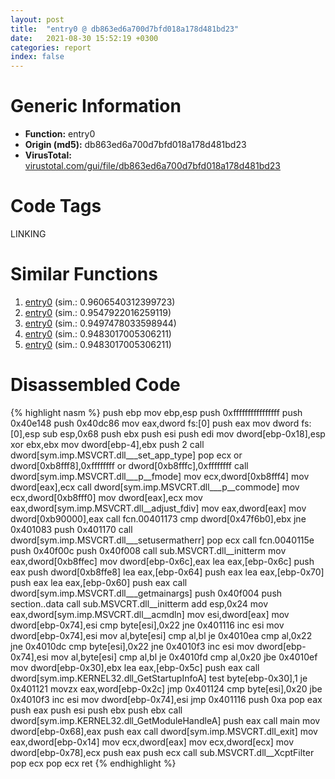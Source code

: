 ```yaml
---
layout: post
title:  "entry0 @ db863ed6a700d7bfd018a178d481bd23"
date:   2021-08-30 15:52:19 +0300
categories: report
index: false
---
```


# Generic Information
- **Function:** entry0
- **Origin (md5):** db863ed6a700d7bfd018a178d481bd23
- **VirusTotal:** [virustotal.com/gui/file/db863ed6a700d7bfd018a178d481bd23][virustotal_ref]

# Code Tags
<span class="tag" id="LINKING">LINKING</span>


# Similar Functions

1. [entry0][similar_1_ref] (sim.: 0.9606540312399723)
2. [entry0][similar_2_ref] (sim.: 0.9547922016259119)
3. [entry0][similar_3_ref] (sim.: 0.9497478033598944)
4. [entry0][similar_4_ref] (sim.: 0.9483017005306211)
5. [entry0][similar_5_ref] (sim.: 0.9483017005306211)


# Disassembled Code

{% highlight nasm %}
push ebp
mov ebp,esp
push 0xffffffffffffffff
push 0x40e148
push 0x40dc86
mov eax,dword fs:[0]
push eax
mov dword fs:[0],esp
sub esp,0x68
push ebx
push esi
push edi
mov dword[ebp-0x18],esp
xor ebx,ebx
mov dword[ebp-4],ebx
push 2
call dword[sym.imp.MSVCRT.dll___set_app_type]
pop ecx
or dword[0xb8fff8],0xffffffff
or dword[0xb8fffc],0xffffffff
call dword[sym.imp.MSVCRT.dll___p__fmode]
mov ecx,dword[0xb8fff4]
mov dword[eax],ecx
call dword[sym.imp.MSVCRT.dll___p__commode]
mov ecx,dword[0xb8fff0]
mov dword[eax],ecx
mov eax,dword[sym.imp.MSVCRT.dll__adjust_fdiv]
mov eax,dword[eax]
mov dword[0xb90000],eax
call fcn.00401173
cmp dword[0x47f6b0],ebx
jne 0x401083
push 0x401170
call dword[sym.imp.MSVCRT.dll___setusermatherr]
pop ecx
call fcn.0040115e
push 0x40f00c
push 0x40f008
call sub.MSVCRT.dll__initterm
mov eax,dword[0xb8ffec]
mov dword[ebp-0x6c],eax
lea eax,[ebp-0x6c]
push eax
push dword[0xb8ffe8]
lea eax,[ebp-0x64]
push eax
lea eax,[ebp-0x70]
push eax
lea eax,[ebp-0x60]
push eax
call dword[sym.imp.MSVCRT.dll___getmainargs]
push 0x40f004
push section..data
call sub.MSVCRT.dll__initterm
add esp,0x24
mov eax,dword[sym.imp.MSVCRT.dll__acmdln]
mov esi,dword[eax]
mov dword[ebp-0x74],esi
cmp byte[esi],0x22
jne 0x401116
inc esi
mov dword[ebp-0x74],esi
mov al,byte[esi]
cmp al,bl
je 0x4010ea
cmp al,0x22
jne 0x4010dc
cmp byte[esi],0x22
jne 0x4010f3
inc esi
mov dword[ebp-0x74],esi
mov al,byte[esi]
cmp al,bl
je 0x4010fd
cmp al,0x20
jbe 0x4010ef
mov dword[ebp-0x30],ebx
lea eax,[ebp-0x5c]
push eax
call dword[sym.imp.KERNEL32.dll_GetStartupInfoA]
test byte[ebp-0x30],1
je 0x401121
movzx eax,word[ebp-0x2c]
jmp 0x401124
cmp byte[esi],0x20
jbe 0x4010f3
inc esi
mov dword[ebp-0x74],esi
jmp 0x401116
push 0xa
pop eax
push eax
push esi
push ebx
push ebx
call dword[sym.imp.KERNEL32.dll_GetModuleHandleA]
push eax
call main
mov dword[ebp-0x68],eax
push eax
call dword[sym.imp.MSVCRT.dll_exit]
mov eax,dword[ebp-0x14]
mov ecx,dword[eax]
mov ecx,dword[ecx]
mov dword[ebp-0x78],ecx
push eax
push ecx
call sub.MSVCRT.dll__XcptFilter
pop ecx
pop ecx
ret 
{% endhighlight %}


[similar_1_ref]: /report/entry0@f10839cd1b0982fd84f5fe5e1fa7d7c2
[similar_2_ref]: /report/entry0@2c04a6fb91af4a1bb504a6a6fcf64111
[similar_3_ref]: /report/entry0@e10869974861ece43869b65b6f9ab5f1
[similar_4_ref]: /report/entry0@7584827a005a5ab6f6a707ca1b6c5876
[similar_5_ref]: /report/entry0@8601bf5bd8d1c19a69bc0adc1e7c08b1
[virustotal_ref]: https://www.virustotal.com/gui/file/db863ed6a700d7bfd018a178d481bd23